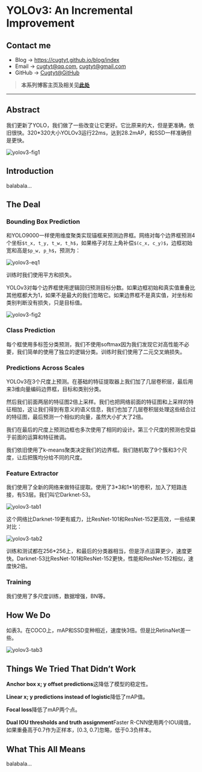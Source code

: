 # YOLOv3: An Incremental Improvement

## Contact me

* Blog -> <https://cugtyt.github.io/blog/index>
* Email -> <cugtyt@qq.com>, <cugtyt@gmail.com>
* GitHub -> [Cugtyt@GitHub](https://github.com/Cugtyt)

> **本系列博客主页及相关见**[**此处**](https://cugtyt.github.io/blog/papers/index)

---

## Abstract

我们更新了YOLO，我们做了一些改变让它更好。它比原来的大，但是更准确，依旧很快。320\*320大小YOLOv3运行22ms，达到28.2mAP，和SSD一样准确但是更快。

![yolov3-fig1](R/yolov3-fig1.png)

## Introduction

balabala...

## The Deal

### Bounding Box Prediction

和YOLO9000一样使用维度聚类实现锚框来预测边界框。网络对每个边界框预测4个坐标`$t_x, t_y, t_w, t_h$`，如果格子对左上角补偿`$(c_x, c_y)$`，边框初始宽和高是`$p_w, p_h$`，预测为：

![yolov3-eq1](R/yolov3-eq1.png)

训练时我们使用平方和损失。

YOLOv3对每个边界框使用逻辑回归预测目标分数。如果边框初始和真实值重叠比其他框都大为1，如果不是最大的我们忽略它。如果边界框不是真实值，对坐标和类别判断没有损失，只是目标值。

![yolov3-fig2](R/yolov3-fig2.png)

### Class Prediction

每个框使用多标签分类预测，我们不使用softmax因为我们发现它对高性能不必要，我们简单的使用了独立的逻辑分类。训练时我们使用了二元交叉熵损失。

### Predictions Across Scales

YOLOv3在3个尺度上预测。在基础的特征提取器上我们加了几层卷积层，最后用来3维向量编码边界框，目标和类别分类。

然后我们前面两层的特征图2倍上采样。我们也把网络前面的特征图和上采样的特征相加，这让我们得到有意义的语义信息，我们也加了几层卷积层处理这些结合过的特征图，最后预测一个相似的向量，虽然大小扩大了2倍。

我们在最后的尺度上预测边框也多次使用了相同的设计。第三个尺度的预测也受益于前面的运算和特征微调。

我们依旧使用了k-means聚类决定我们的边界框。我们随机取了9个簇和3个尺度，让后把簇均分给不同的尺度。

### Feature Extractor

我们使用了全新的网络来做特征提取。使用了3\*3和1\*1的卷积，加入了短路连接，有53层。我们叫它Darknet-53。

![yolov3-tab1](R/yolov3-tab1.png)

这个网络比Darknet-19更有威力，比ResNet-101和ResNet-152更高效，一些结果对比：

![yolov3-tab2](R/yolov3-tab2.png)

训练和测试都在256\*256上，和最后的分类器相当，但是浮点运算更少，速度更快。Darknet-53比ResNet-101和ResNet-152更快，性能和ResNet-152相似，速度快2倍。

### Training

我们使用了多尺度训练，数据增强，BN等。

## How We Do

如表3。在COCO上，mAP和SSD变种相近，速度快3倍。但是比RetinaNet差一些。

![yolov3-tab3](R/yolov3-tab3.png)

## Things We Tried That Didn’t Work

**Anchor box x; y offset predictions**这降低了模型的稳定性。

**Linear x; y predictions instead of logistic**降低了mAP值。

**Focal loss**降低了mAP两个点。

**Dual IOU thresholds and truth assignment**Faster R-CNN使用两个IOU阈值，如果重叠高于0.7作为正样本，[0.3, 0.7]忽略，低于0.3负样本。

## What This All Means

balabala...